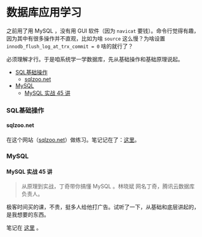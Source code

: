 # 数据库应用学习

之前用了用 MySQL ，没有用 GUI 软件（因为 `navicat` 要钱）。命令行觉得有趣，因为其中有很多操作并不直观，比如为啥 `source` 这么慢？为啥设置 `innodb_flush_log_at_trx_commit = 0` 啥的就行了？

必须理解才行。于是咱系统学一学数据库，先从基础操作和基础原理说起。


<!-- @import "[TOC]" {cmd="toc" depthFrom=3 depthTo=6 orderedList=false} -->

<!-- code_chunk_output -->

- [SQL基础操作](#sql基础操作)
  - [sqlzoo.net](#sqlzoonet)
- [MySQL](#mysql)
  - [MySQL 实战 45 讲](#mysql-实战-45-讲)

<!-- /code_chunk_output -->


### SQL基础操作

#### sqlzoo.net

在这个网站（[sqlzoo.net](https://sqlzoo.net/wiki/SQL_Tutorial)）做练习。笔记记在了：[这里](./sqlzoo/README.md)。

### MySQL

#### MySQL 实战 45 讲

> 从原理到实战，丁奇带你搞懂 MySQL 。林晓斌 网名丁奇，腾讯云数据库负责人。

极客时间买的课，不贵，挺多人给他打广告。试听了一下，从基础和底层讲起的，是我想要的东西。

笔记在 [这里](./mysql.45/README.md) 。

